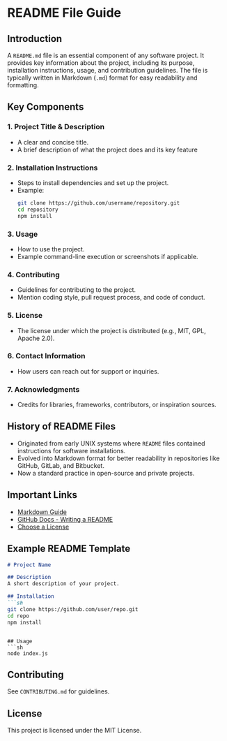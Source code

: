 # README File Guide

## Introduction
A `README.md` file is an essential component of any software project. It provides key information about the project, including its purpose, installation instructions, usage, and contribution guidelines. The file is typically written in Markdown (`.md`) format for easy readability and formatting.

## Key Components

### 1. Project Title & Description
- A clear and concise title.
- A brief description of what the project does and its key feature

### 2. Installation Instructions
- Steps to install dependencies and set up the project.
- Example:
  ```sh
  git clone https://github.com/username/repository.git
  cd repository
  npm install
  ```

### 3. Usage
- How to use the project.
- Example command-line execution or screenshots if applicable.

### 4. Contributing
- Guidelines for contributing to the project.
- Mention coding style, pull request process, and code of conduct.

### 5. License
- The license under which the project is distributed (e.g., MIT, GPL, Apache 2.0).

### 6. Contact Information
- How users can reach out for support or inquiries.

### 7. Acknowledgments
- Credits for libraries, frameworks, contributors, or inspiration sources.

## History of README Files
- Originated from early UNIX systems where `README` files contained instructions for software installations.
- Evolved into Markdown format for better readability in repositories like GitHub, GitLab, and Bitbucket.
- Now a standard practice in open-source and private projects.

## Important Links
- [Markdown Guide](https://www.markdownguide.org/)
- [GitHub Docs - Writing a README](https://docs.github.com/en/repositories/managing-your-repositorys-settings-and-features/customizing-your-repository/about-readmes)
- [Choose a License](https://choosealicense.com/)

## Example README Template
```md
# Project Name

## Description
A short description of your project.

## Installation
```sh
git clone https://github.com/user/repo.git
cd repo
npm install
```
```

## Usage
```sh
node index.js
```

## Contributing
See `CONTRIBUTING.md` for guidelines.

## License
This project is licensed under the MIT License.
```